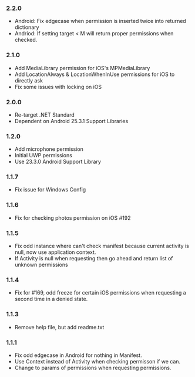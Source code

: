### 2.2.0
* Android: Fix edgecase when permission is inserted twice into returned dictionary
* Andriod: If setting target < M will return proper permissions when checked.

### 2.1.0
* Add MediaLibrary permission for iOS's MPMediaLibrary
* Add LocationAlways & LocationWhenInUse permissions for iOS to directly ask
* Fix some issues with locking on iOS

### 2.0.0
* Re-target .NET Standard
* Dependent on Android 25.3.1 Support Libraries

### 1.2.0
* Add microphone permission
* Initial UWP permissions
* Use 23.3.0 Android Support Library

### 1.1.7
* Fix issue for Windows Config

###  1.1.6
* Fix for checking photos permission on iOS #192

### 1.1.5
* Fix odd instance where can't check manifest because current activity is null, now use application context.
* If Activity is null when requesting then go ahead and return list of unknown permissions

### 1.1.4
* Fix for #169, odd freeze for certain iOS permissions when requesting a second time in a denied state.

### 1.1.3
* Remove help file, but add readme.txt

### 1.1.1
* Fix odd edgecase in Android for nothing in Manifest.
* Use Context instead of Activity when checking permisson if we can.
* Change to params of permissions when requesting permissions.
